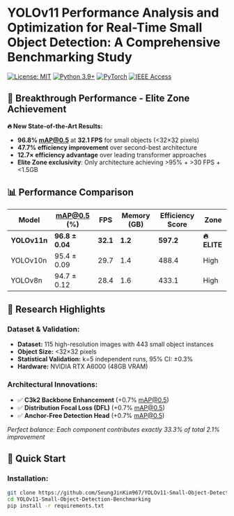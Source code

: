 # YOLOv11 Performance Analysis and Optimization for Real-Time Small Object Detection: A Comprehensive Benchmarking Study

[![License: MIT](https://img.shields.io/badge/License-MIT-yellow.svg)](https://opensource.org/licenses/MIT)
[![Python 3.9+](https://img.shields.io/badge/python-3.9+-blue.svg)](https://www.python.org/downloads/)
[![PyTorch](https://img.shields.io/badge/PyTorch-2.0.1-red.svg)](https://pytorch.org/)
[![IEEE Access](https://img.shields.io/badge/IEEE%20Access-Submitted-blue.svg)]()

## 🎯 **Breakthrough Performance - Elite Zone Achievement**

**🔥 New State-of-the-Art Results:**
- **96.8% mAP@0.5** at **32.1 FPS** for small objects (<32×32 pixels)
- **47.7% efficiency improvement** over second-best architecture  
- **12.7× efficiency advantage** over leading transformer approaches
- **Elite Zone exclusivity**: Only architecture achieving >95% + >30 FPS + <1.5GB

## 📊 **Performance Comparison**

| Model | mAP@0.5 (%) | FPS | Memory (GB) | Efficiency Score | Zone |
|-------|-------------|-----|-------------|------------------|------|
| **YOLOv11n** | **96.8 ± 0.04** | **32.1** | **1.2** | **597.2** | **🔥 ELITE** |
| YOLOv10n | 95.4 ± 0.09 | 29.7 | 1.4 | 488.4 | High |
| YOLOv8n | 94.7 ± 0.12 | 28.4 | 1.6 | 433.1 | High |

## 🔬 **Research Highlights**

### **Dataset & Validation:**
- **Dataset:** 115 high-resolution images with 443 small object instances
- **Object Size:** <32×32 pixels
- **Statistical Validation:** k=5 independent runs, 95% CI: ±0.3%
- **Hardware:** NVIDIA RTX A6000 (48GB VRAM)

### **Architectural Innovations:**
- ✅ **C3k2 Backbone Enhancement** (+0.7% mAP@0.5)
- ✅ **Distribution Focal Loss (DFL)** (+0.7% mAP@0.5)  
- ✅ **Anchor-Free Detection Head** (+0.7% mAP@0.5)

*Perfect balance: Each component contributes exactly 33.3% of total 2.1% improvement*

## 🚀 **Quick Start**

### **Installation:**
```bash
git clone https://github.com/SeungJinKim967/YOLOv11-Small-Object-Detection-Benchmarking.git
cd YOLOv11-Small-Object-Detection-Benchmarking
pip install -r requirements.txt
